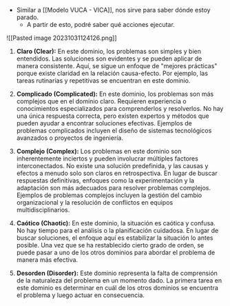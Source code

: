 - Similar a [[Modelo VUCA - VICA]], nos sirve para saber dónde estoy parado.
	- A partir de esto, podré saber qué acciones ejecutar.

![[Pasted image 20231031124126.png]]

1. **Claro (Clear):** En este dominio, los problemas son simples y bien entendidos. Las soluciones son evidentes y se pueden aplicar de manera consistente. Aquí, se sigue un enfoque de "mejores prácticas" porque existe claridad en la relación causa-efecto. Por ejemplo, las tareas rutinarias y repetitivas se encuentran en este dominio.
2. **Complicado (Complicated):** En este dominio, los problemas son más complejos que en el dominio claro. Requieren experiencia o conocimientos especializados para comprenderlos y resolverlos. No hay una única respuesta correcta, pero existen expertos y métodos que pueden ayudar a encontrar soluciones efectivas. Ejemplos de problemas complicados incluyen el diseño de sistemas tecnológicos avanzados o proyectos de ingeniería.
3. **Complejo (Complex):** Los problemas en este dominio son inherentemente inciertos y pueden involucrar múltiples factores interconectados. No existe una solución predefinida, y las causas y efectos a menudo solo son claros en retrospectiva. En lugar de buscar respuestas definitivas, enfoques como la experimentación y la adaptación son más adecuados para resolver problemas complejos. Ejemplos de problemas complejos incluyen la gestión del cambio organizacional y la resolución de conflictos en equipos multidisciplinarios.
4. **Caótico (Chaotic):** En este dominio, la situación es caótica y confusa. No hay tiempo para el análisis o la planificación cuidadosa. En lugar de buscar soluciones, el enfoque aquí es estabilizar la situación lo antes posible. Una vez que se ha restablecido cierto grado de orden, se puede pasar a uno de los otros dominios para abordar el problema de manera más efectiva.
    
5. **Desorden (Disorder):** Este dominio representa la falta de comprensión de la naturaleza del problema en un momento dado. La primera tarea en este dominio es determinar en cuál de los otros dominios se encuentra el problema y luego actuar en consecuencia.